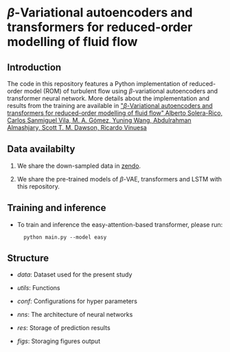 # $\beta$-Variational autoencoders and transformers for reduced-order modelling of fluid flow


## Introduction
The code in this repository features a Python implementation of reduced-order model (ROM) of turbulent flow using $\beta$-variational autoencoders and transformer neural network. More details about the implementation and results from the training are available in ["$\beta$-Variational autoencoders and transformers for reduced-order modelling of fluid flow",Alberto Solera-Rico, Carlos Sanmiguel Vila, M. A. Gómez, Yuning Wang, Abdulrahman Almashjary, Scott T. M. Dawson, Ricardo Vinuesa](https://arxiv.org/abs/2304.03571)

## Data availabilty
1. We share the down-sampled data in [zendo](https://zenodo.org/records/10501216). 

2. We share the pre-trained models of $\beta$-VAE, transformers and LSTM with this repository.

## Training and inference 

+ To train and inference the easy-attention-based transformer, please run: 

        python main.py --model easy


## Structure

+ *data*: Dataset used for the present study 

+ *utils*: Functions

+ *conf*: Configurations for hyper parameters 

+ *nns*: The architecture of neural networks 

+ *res*: Storage of prediction results 

+ *figs*: Storaging figures output 